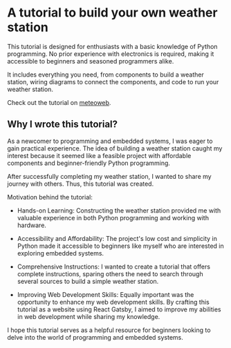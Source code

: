 # A tutorial to build your own weather station

This tutorial is designed for enthusiasts with a basic knowledge of Python programming. No prior experience with electronics is required, making it accessible to beginners and seasoned programmers alike.

It includes everything you need, from components to build a weather station, wiring diagrams to connect the components, and code to run your weather station.

Check out the tutorial on [meteoweb](https://meteoweb.netlify.app/).

## Why I wrote this tutorial?

As a newcomer to programming and embedded systems, I was eager to gain practical experience. The idea of building a weather station caught my interest because it seemed like a feasible project with affordable components and beginner-friendly Python programming.

After successfully completing my weather station, I wanted to share my journey with others. Thus, this tutorial was created.

Motivation behind the tutorial:

  - Hands-on Learning: Constructing the weather station provided me with valuable experience in both Python programming and working with hardware.

  - Accessibility and Affordability: The project's low cost and simplicity in Python made it accessible to beginners like myself who are interested in exploring embedded systems.

  - Comprehensive Instructions: I wanted to create a tutorial that offers complete instructions, sparing others the need to search through several sources to build a simple weather station.

  - Improving Web Development Skills: Equally important was the opportunity to enhance my web development skills. By crafting this tutorial as a website using React Gatsby, I aimed to improve my abilities in web development while sharing my knowledge.

I hope this tutorial serves as a helpful resource for beginners looking to delve into the world of programming and embedded systems.

